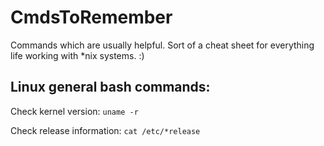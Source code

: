 # CmdsToRemember
Commands which are usually helpful. Sort of a cheat sheet for everything life working with *nix systems. :)

## Linux general bash commands:
Check kernel version:
```uname -r```

Check release information:
```cat /etc/*release```

